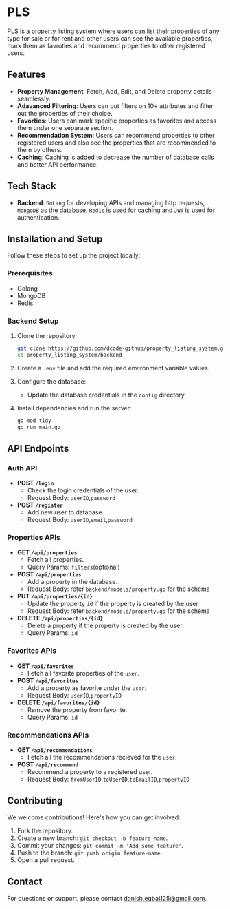 # PLS

PLS is a property listing system where users can list their properties of any type for sale or for rent and other users can see the available properties, mark them as favroties and recommend properties to other registered users. 

## Features

- **Property Management**: Fetch, Add, Edit, and Delete property details seamlessly.
- **Adavanced Filtering**: Users can put filters on 10+ attributes and filter out the properties of their choice.
- **Favorties**: Users can mark specific properties as favorites and access them under one separate section.
- **Recommendation System**: Users can recommend properties to other registered users and also see the properties that are recommended to them by others.
- **Caching**: Caching is added to decrease the number of database calls and better API performance.


## Tech Stack

- **Backend**: `GoLang` for developing APIs and managing http requests, `MongoDB` as the database, `Redis` is used for caching and `JWT` is used for authentication.

## Installation and Setup

Follow these steps to set up the project locally:

### Prerequisites

- Golang
- MongoDB
- Redis

### Backend Setup

1. Clone the repository:

   ```bash
   git clone https://github.com/dcode-github/property_listing_system.git
   cd property_listing_system/backend
   ```
2. Create a `.env` file and add the required environment variable values.

3. Configure the database:

   - Update the database credentials in the `config` directory.

4. Install dependencies and run the server:

   ```bash
   go mod tidy
   go run main.go
   ```

## API Endpoints

### Auth API

- **POST `/login`**
  - Check the login credentials of the user.
  - Request Body: `userID`,`password`
- **POST `/register`**
  - Add new user to database.
  - Request Body: `userID`,`email`,`password`

### Properties APIs

- **GET `/api/properties`**
  - Fetch all properties.
  - Query Params: `filters`(optional)
- **POST `/api/properties`**
  - Add a property in the database.
  - Request Body: refer `backend/models/property.go` for the schema
- **PUT `/api/properties/{id}`**
  - Update the property `id` if the property is created by the user
  - Request Body: refer `backend/models/property.go` for the schema
- **DELETE `/api/properties/{id}`**
  - Delete a property if the property is created by the user.
  - Query Params: `id`


### Favorites APIs

- **GET `/api/favorites`**
  - Fetch all favorite properties of the `user`.
- **POST `/api/favorites`**
  - Add a property as favorite under the `user`.
  - Request Body: `userID`,`propertyID`
- **DELETE `/api/favorites/{id}`**
  - Remove the property from favorite.
  - Query Params: `id`


### Recommendations APIs

- **GET `/api/recommendations`**
  - Fetch all the recommendations recieved for the `user`.
- **POST `/api/recommend`**
  - Recommend a property to a registered user.
  - Request Body: `fromUserID`,`toUserID`,`toEmailID`,`propertyID`




## Contributing

We welcome contributions! Here's how you can get involved:

1. Fork the repository.
2. Create a new branch: `git checkout -b feature-name`.
3. Commit your changes: `git commit -m 'Add some feature'`.
4. Push to the branch: `git push origin feature-name`.
5. Open a pull request.


## Contact

For questions or support, please contact [danish.eqbal125@gmail.com](mailto\:danish.eqbal125@gmail.com).

